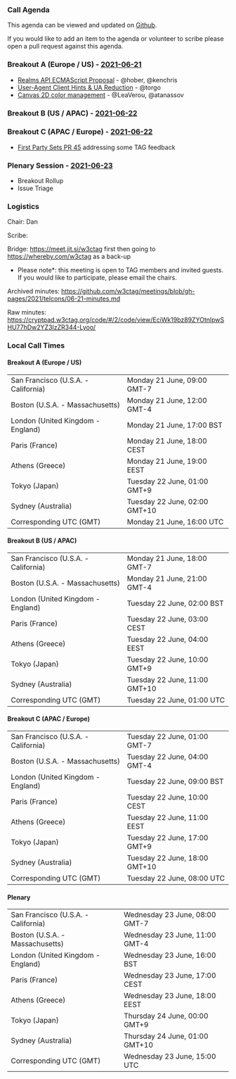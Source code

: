 ### Call Agenda

This agenda can be viewed and updated on [Github](https://github.com/w3ctag/meetings/blob/gh-pages/2021/telcons/06-21-agenda.md).

If you would like to add an item to the agenda or volunteer to scribe please open a pull request against this agenda.

### Breakout A (Europe / US) - [2021-06-21](https://www.timeanddate.com/worldclock/converter.html?iso=20210621T160000&p1=224&p2=43&p3=136&p4=195&p5=26&p6=248&p7=240)

* [Realms API ECMAScript Proposal](https://github.com/w3ctag/design-reviews/issues/542) - @hober, @kenchris
* [User-Agent Client Hints & UA Reduction](https://github.com/w3ctag/design-reviews/issues/640) - @torgo
* [Canvas 2D color management](https://github.com/w3ctag/design-reviews/issues/646) - @LeaVerou, @atanassov

### Breakout B (US / APAC) - [2021-06-22](https://www.timeanddate.com/worldclock/converter.html?iso=20210622T010000&p1=224&p2=43&p3=136&p4=195&p5=26&p6=248&p7=240)

### Breakout C (APAC / Europe) - [2021-06-22](https://www.timeanddate.com/worldclock/converter.html?iso=20210622T080000&p1=224&p2=43&p3=136&p4=195&p5=26&p6=248&p7=240)

* [First Party Sets PR 45](https://github.com/privacycg/first-party-sets/pull/45) addressing some TAG feedback

### Plenary Session - [2021-06-23](https://www.timeanddate.com/worldclock/converter.html?iso=20210623T150000&p1=224&p2=43&p3=136&p4=195&p5=26&p6=248&p7=240)

* Breakout Rollup
* Issue Triage

### Logistics

Chair: Dan

Scribe:

Bridge: https://meet.jit.si/w3ctag first then going to https://whereby.com/w3ctag as a back-up

* Please note*: this meeting is open to TAG members and invited guests. If you would like to participate, please email the chairs.

Archived minutes: https://github.com/w3ctag/meetings/blob/gh-pages/2021/telcons/06-21-minutes.md

Raw minutes: https://cryptpad.w3ctag.org/code/#/2/code/view/EciWk19bz89ZYOtnlpwSHU77hDw2YZ3IzZR344-Lyoo/


### Local Call Times

#### Breakout A (Europe / US)

<table>
<tr><td> San Francisco (U.S.A. - California) <td> Monday 21 June, 09:00 GMT-7</td></tr>
<tr><td> Boston (U.S.A. - Massachusetts) <td> Monday 21 June, 12:00 GMT-4</td></tr>
<tr><td> London (United Kingdom - England) <td> Monday 21 June, 17:00 BST</td></tr>
<tr><td> Paris (France) <td> Monday 21 June, 18:00 CEST</td></tr>
<tr><td> Athens (Greece) <td> Monday 21 June, 19:00 EEST</td></tr>
<tr><td> Tokyo (Japan) <td> Tuesday 22 June, 01:00 GMT+9</td></tr>
<tr><td> Sydney (Australia) <td> Tuesday 22 June, 02:00 GMT+10</td></tr>
<tr><td> Corresponding UTC (GMT) <td> Monday 21 June, 16:00 UTC</td></tr>
</table>

#### Breakout B (US / APAC)

<table>
<tr><td> San Francisco (U.S.A. - California) <td> Monday 21 June, 18:00 GMT-7</td></tr>
<tr><td> Boston (U.S.A. - Massachusetts) <td> Monday 21 June, 21:00 GMT-4</td></tr>
<tr><td> London (United Kingdom - England) <td> Tuesday 22 June, 02:00 BST</td></tr>
<tr><td> Paris (France) <td> Tuesday 22 June, 03:00 CEST</td></tr>
<tr><td> Athens (Greece) <td> Tuesday 22 June, 04:00 EEST</td></tr>
<tr><td> Tokyo (Japan) <td> Tuesday 22 June, 10:00 GMT+9</td></tr>
<tr><td> Sydney (Australia) <td> Tuesday 22 June, 11:00 GMT+10</td></tr>
<tr><td> Corresponding UTC (GMT) <td> Tuesday 22 June, 01:00 UTC</td></tr>
</table>

#### Breakout C (APAC / Europe)

<table>
<tr><td> San Francisco (U.S.A. - California) <td> Tuesday 22 June, 01:00 GMT-7</td></tr>
<tr><td> Boston (U.S.A. - Massachusetts) <td> Tuesday 22 June, 04:00 GMT-4</td></tr>
<tr><td> London (United Kingdom - England) <td> Tuesday 22 June, 09:00 BST</td></tr>
<tr><td> Paris (France) <td> Tuesday 22 June, 10:00 CEST</td></tr>
<tr><td> Athens (Greece) <td> Tuesday 22 June, 11:00 EEST</td></tr>
<tr><td> Tokyo (Japan) <td> Tuesday 22 June, 17:00 GMT+9</td></tr>
<tr><td> Sydney (Australia) <td> Tuesday 22 June, 18:00 GMT+10</td></tr>
<tr><td> Corresponding UTC (GMT) <td> Tuesday 22 June, 08:00 UTC</td></tr>
</table>

#### Plenary

<table>
<tr><td> San Francisco (U.S.A. - California) <td> Wednesday 23 June, 08:00 GMT-7</td></tr>
<tr><td> Boston (U.S.A. - Massachusetts) <td> Wednesday 23 June, 11:00 GMT-4</td></tr>
<tr><td> London (United Kingdom - England) <td> Wednesday 23 June, 16:00 BST</td></tr>
<tr><td> Paris (France) <td> Wednesday 23 June, 17:00 CEST</td></tr>
<tr><td> Athens (Greece) <td> Wednesday 23 June, 18:00 EEST</td></tr>
<tr><td> Tokyo (Japan) <td> Thursday 24 June, 00:00 GMT+9</td></tr>
<tr><td> Sydney (Australia) <td> Thursday 24 June, 01:00 GMT+10</td></tr>
<tr><td> Corresponding UTC (GMT) <td> Wednesday 23 June, 15:00 UTC</td></tr>
</table>
